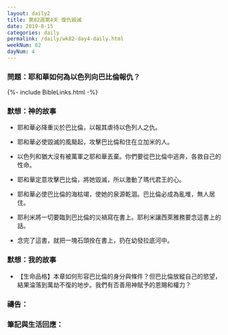 ```yaml
---
layout: daily2
title: 第82週第4天 復仇毀滅
date: 2019-8-15
categories: daily
permalink: /daily/wk82-day4-daily.html
weekNum: 82
dayNum: 4
---
```


### 問題：耶和華如何為以色列向巴比倫報仇？

{%- include BibleLinks.html -%}

### 默想：神的故事
+ 耶和華必降重災於巴比倫，以報其虐待以色列人之仇。

+ 耶和華必使毀滅的風颳起，攻擊巴比倫和住在立加米的人。

+ 以色列和猶大沒有被萬軍之耶和華丟棄。你們要從巴比倫中逃奔，各救自己的性命。

+ 耶和華定意攻擊巴比倫，將她毀滅，所以激動了瑪代君王的心。

+ 耶和華必使巴比倫的海枯竭，使她的泉源乾涸。巴比倫必成為亂堆，無人居住。

+ 耶利米將一切要臨到巴比倫的災禍寫在書上。耶利米讓西萊雅務要念這書上的話。

+ 念完了這書，就把一塊石頭拴在書上，扔在幼發拉底河中。


### 默想：我的故事
+ 【生命品格】本章如何形容巴比倫的身分與條件？但巴比倫放縱自己的慾望，結果淪落到萬劫不復的地步。我們有否善用神賦予的恩賜和權力？


### 禱告：

### 筆記與生活回應：

